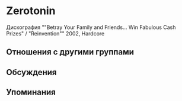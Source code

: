 # Zerotonin

Дискография
""Betray Your Family and Friends… Win Fabulous Cash Prizes" / "Reinvention"" 2002, Hardcore

## Отношения с другими группами


## Обсуждения


## Упоминания

